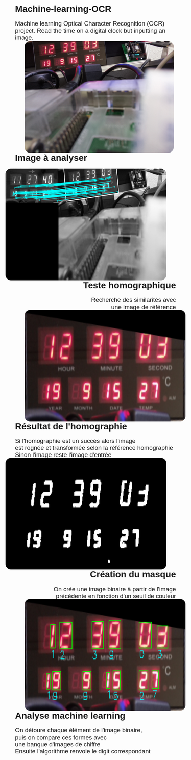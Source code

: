 # Machine-learning-OCR
Machine learning Optical Character Recognition (OCR) project. Read the time on a digital clock but inputting an image.


 <div class="img-container">
   <style>
    html,
    body {
      width: 100%;
      height: 100%;
      font-family: Century Gothic, CenturyGothic, AppleGothic, sans-serif;
    }
    img {
      border-radius: 17px;
      width: auto;
      height: 350px;
      margin-left: 30px;
      margin-right: 30px;
    }
    .img-container {
      width: 100%;
      height: 350px;
      margin-bottom: 50px;
      display: inline-block;
    }
    .left {
      float: left;
    }
    .right {
      float: right;
    }
    p {
      font-size: 1.2rem;
      margin: 0;
      box-sizing: border-box;
    }
  </style>
      <img src="Original.png" alt="Original.png is missing" class="left" />
      <h1 style="text-align: left">Image à analyser</h1>
      <p style="text-align: left"></p>
    </div>
    <div class="img-container">
      <img
        src="HomographyMatches.png"
        alt="HomographyMatches.png is missing"
        class="right"
      />
      <h1 style="text-align: right">Teste homographique</h1>
      <p style="text-align: right">
        Recherche des similarités avec<br />
        une image de référence
      </p>
    </div>
    <div class="img-container">
      <img
        src="WrapedImage.png"
        alt="WrapedImage.png is missing"
        class="left"
      />
      <h1 style="text-align: left">Résultat de l'homographie</h1>
      <p style="text-align: left">
        Si l'homographie est un succès alors l'image <br />
        est rognée et transformée selon la référence homographie <br />
        Sinon l'image reste l'image d'entrée
      </p>
    </div>
    <div class="img-container">
      <img src="BinaryMask.png" alt="BinaryMask.png is missing" class="right" />
      <h1 style="text-align: right">Création du masque</h1>
      <p style="text-align: right">
        On crée une image binaire à partir de l'image<br />
        précédente en fonction d'un seuil de couleur
      </p>
    </div>
    <div class="img-container">
      <img
        src="FinalResult.png"
        alt="FinalResult.png is missing"
        class="left"
      />
      <h1 style="text-align: left">Analyse machine learning</h1>
      <p style="text-align: left">
        On détoure chaque élément de l'image binaire, <br />
        puis on compare ces formes avec <br />
        une banque d'images de chiffre<br />
        Ensuite l'algorithme renvoie le digit correspondant <br />
      </p>
    </div>